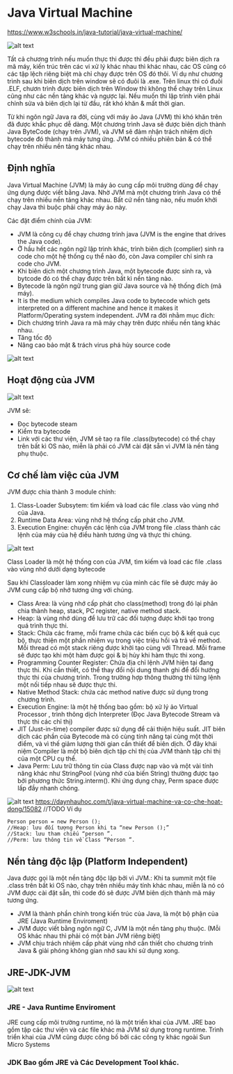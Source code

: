 # Java Virtual Machine
https://www.w3schools.in/java-tutorial/java-virtual-machine/

![alt text](/doc/figure/program_run.png)

Tất cả chương trình nếu muốn thực thi được thì đều phải được biên dịch ra mã máy, kiến trúc trên các vi xử lý khác nhau thì khác nhau, các OS cũng có các tập lệch riêng biệt mà chỉ chạy được trên OS đó thôi. Ví dụ như chương trình sau khi biên dịch trên window sẽ có đuôi là .exe. Trên linux thì có đuôi .ELF, chươn trình được biên dịch trên Window thì không thể chạy trên Linux cũng như các nền tảng khác và ngược lại. Nếu muốn thì lập trình viên phải chỉnh sửa và biên dịch lại từ đầu, rất khó khăn & mất thời gian.

Từ khi ngôn ngữ Java ra đời, cùng với máy ảo Java (JVM) thì khó khăn trên đã được khắc phục dễ dàng. Một chương trình Java sẽ được biên dịch thành Java ByteCode (chạy trên JVM), và JVM sẽ đảm nhận trách nhiệm dịch bytecode đó thành mã máy tưng ứng. JVM có nhiều phiên bản & có thể chạy trên nhiều nền tảng khác nhau.

## Định nghĩa 
Java Virtual Machine (JVM) là máy ảo cung cấp môi trường dùng để chạy ứng dụng được viết bằng Java.
Nhờ JVM mà một chương trình Java có thể chạy trên nhiều nền tảng khác nhau. Bất cứ nền tảng nào, nếu muốn khởi chạy Java thì buộc phải chạy máy ảo này.

Các đặt điểm chính của JVM:
* JVM là công cụ để chạy chương trình java (JVM is the engine that drives the Java code).
* Ở hầu hết các ngôn ngữ lập trình khác, trình biên dịch (complier) sinh ra code cho một hệ thống cụ thể nào đó, còn Java compiler chỉ sinh ra code cho JVM.
* Khi biên dịch một chương trình Java, một bytecode được sinh ra, và bytcode đó có thể chạy được trên bất kì nền tảng nào. 
* Bytecode là ngôn ngữ trung gian giữ Java source và hệ thống đích (mã máy). 
* It is the medium which compiles Java code to bytecode which gets interpreted on a different machine and hence it makes it Platform/Operating system independent.
JVM ra đời nhằm mục đích: 
* Dich chương trình Java ra mã máy chạy trên được nhiều nền tảng khác nhau.
* Tăng tốc độ
* Nâng cao bảo mật & trách virus phá hủy source code

![alt text](/doc/figure/jvm1.jpg)

## Hoạt động của JVM
![alt text](/doc/figure/jvm_diagram.png)

JVM sẽ:
* Đọc bytecode steam
* Kiểm tra bytecode 
* Link với các thư viện,
JVM sẽ taọ ra file .class(bytecode) có thể chạy trên bất kì OS nào, miễn là phải có JVM cài đặt sẵn vì JVM là nền tảng phụ thuộc.

## Cơ chế làm việc của JVM
JVM được chia thành 3 module chính: 
1. Class-Loader Subsytem: tìm kiếm và load các file .class vào vùng nhớ của Java.
2. Runtime Data Area: vùng nhớ hệ thống cấp phát cho JVM.
3. Execution Engine: chuyển các lệnh của JVM trong file .class thành các lệnh của máy của hệ điều hành tương ứng và thực thi chúng.

![alt text](/doc/figure/jvm2.png)

Class Loader là một hệ thống con của JVM, tìm kiếm và load các file .class vào vùng nhớ dưới dạng bytecode

Sau khi Classloader làm xong nhiệm vụ của mình các file sẽ được máy ảo JVM cung cấp bộ nhớ tương ứng với chúng.
* Class Area: là vùng nhớ cấp phát cho class(method) trong đó lại phân chia thành heap, stack, PC register, native method stack.
* Heap: là vùng nhớ dùng để lưu trữ các đối tượng được khởi tạo trong quá trình thực thi.
* Stack: Chứa các frame, mỗi frame chứa các biến cục bộ & kết quả cục bộ, thực thiện một phần nhiệm vụ trong việc triệu hồi và trả về method. Mỗi thread có một stack riêng được khởi tạo cùng với Thread. Mỗi frame sẽ được tạo khi một hàm được gọi & bị hủy khi hàm thực thi xong.
* Programming Counter Register: Chứa địa chỉ lệnh JVM hiện tại đang thực thi. Khi cần thiết, có thể thay đổi nội dung thanh ghi để đổi hướng thực thi của chương trình. Trong trường hợp thông thường thì từng lệnh một nối tiếp nhau sẽ được thực thi.
* Native Method Stack: chứa các method native được sử dụng trong chương trình.
* Execution Engine: là một hệ thống bao gồm: bộ xử lý ảo Virtual Processor , trình thông dịch Interpreter (Đọc Java Bytecode Stream và thực thi các chỉ thị)
*  JIT (Just-in-time) compiler được sử dụng để cải thiện hiệu suất. JIT biên dịch các phần của Bytecode mà có cùng tính năng tại cùng một thời điểm, và vì thế giảm lượng thời gian cần thiết để biên dịch. Ở đây khái niệm Compiler là một bộ biên dịch tập chỉ thị của JVM thành tập chỉ thị của một CPU cụ thể.
* Java Perm: Lưu trữ thông tin của Class được nạp vào và một vài tính năng khác như StringPool (vùng nhớ của biến String) thường được tạo bởi phương thức String.interm(). Khi ứng dụng chạy, Perm space được lấp đầy nhanh chóng.

![alt text](/doc/figure/cau_truc_jvm.JPG)
https://daynhauhoc.com/t/java-virtual-machine-va-co-che-hoat-dong/15082
//TODO
Ví dụ
```
Person person = new Person ();
//Heap: lưu đối tượng Person khi ta “new Person ();”
//Stack: lưu tham chiếu “person ”.
//Perm: lưu thông tin về Class “Person ”.
```
## Nền tảng độc lập (Platform Independent)
Java được gọi là một nền tảng độc lập bởi vì JVM.: Khi ta summit một file .class trên bất kì OS nào, chạy trên nhiều máy tính khác nhau, miễn là nó có JVM được cài đặt sẵn, thì code đó sẽ được JVM biên dịch thành mã máy tương ứng.
* JVM là thành phần chính trong kiến trúc của Java, là một bộ phận của JRE (Java Runtime Enviroment)
* JVM được viết bằng ngôn ngữ C, JVM là một nền tảng phụ thuộc. (Mỗi OS khác nhau thì phải có một bản JVM riêng biệt)
* JVM chịu trách nhiệm cấp phát vùng nhớ cần thiết cho chương trình Java & giải phóng không gian nhớ sau khi sử dụng xong.

## JRE-JDK-JVM

![alt text](/doc/figure/differ.png)

### JRE - Java Runtime Enviroment

JRE cung cấp môi trường runtime, nó là một triển khai của JVM. JRE bao gồm tập các thư viện và các file khác mà JVM sử dụng trong runtime. Trình triển khai của JVM cũng được công bố bởi các công ty khác ngoài Sun Micro Systems

### JDK Bao gồm JRE và Các Development Tool khác.


